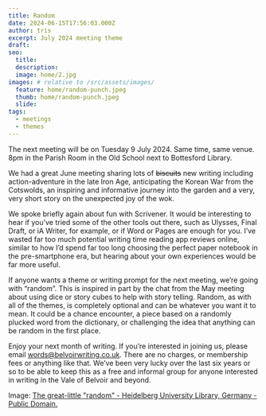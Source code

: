 ```yaml
---
title: Random
date: 2024-06-15T17:56:03.000Z
author: tris
excerpt: July 2024 meeting theme
draft: 
seo:
  title:
  description:
  image: home/2.jpg
images: # relative to /src/assets/images/
  feature: home/random-punch.jpeg
  thumb: home/random-punch.jpeg
  slide:
tags:
  - meetings
  - themes
---
```

The next meeting will be on Tuesday 9 July 2024. Same time, same venue. 8pm in the Parish Room in the Old School next to Bottesford Library. 

We had a great June meeting sharing lots of ~~biscuits~~ new writing including action-adventure in the late Iron Age, anticipating the Korean War from the Cotswolds, an inspiring and informative journey into the garden and a very, very short story on the unexpected joy of the wok.

We spoke briefly again about fun with Scrivener. It would be interesting to hear if you’ve tried some of the other tools out there, such as Ulysses, Final Draft, or iA Writer, for example, or if Word or Pages are enough for you. I’ve wasted far too much potential writing time reading app reviews online, similar to how I’d spend far too long choosing the perfect paper notebook in the pre-smartphone era, but hearing about your own experiences would be far more useful.

If anyone wants a theme or writing prompt for the next meeting, we’re going with “random”. This is inspired in part by the chat from the May meeting about using dice or story cubes to help with story telling. Random, as with all of the themes, is completely optional and can be whatever you want it to mean. It could be a chance encounter, a piece based on a randomly plucked word from the dictionary, or challenging the idea that anything can be random in the first place. 

Enjoy your next month of writing. If you’re interested in joining us, please email words@belvoirwriting.co.uk. There are no charges, or membership fees or anything like that. We’ve been very lucky over the last six years or so to be able to keep this as a free and informal group for anyone interested in writing in the Vale of Belvoir and beyond. 

Image: [The great-little "random" - Heidelberg University Library, Germany - Public Domain.](https://www.europeana.eu/item/206/item_OQPRQ4YQXGLFF2Y6E7COJNVVKHZGQVKI)